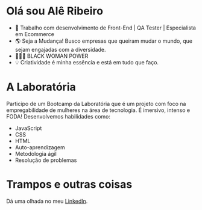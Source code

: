 # Olá sou Alê Ribeiro
- 🎯 Trabalho com desenvolvimento de Front-End | QA Tester | Especialista em Ecommerce
- 🌎 Seja a Mudança! Busco empresas que queiram mudar o mundo, que sejam engajadas com a diversidade.
- 👩🏾‍🦱 BLACK WOMAN POWER
- 💡 Criatividade é minha essência e está em tudo que faço.
  
# A Laboratória
Participo de um Bootcamp da Laboratória que é um projeto com foco na empregabilidade de mulheres na área de tecnologia. É imersivo, intenso e FODA! Desenvolvemos habilidades como:
- JavaScript
- CSS
- HTML
- Auto-aprendizagem
- Metodologia ágil
- Resolução de problemas
# Trampos e outras coisas
Dá uma olhada no meu [LinkedIn](https://www.linkedin.com/in/alessandra-ribeiro-a99080a4/).

 

